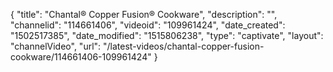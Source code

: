 {
    "title": "Chantal&reg; Copper Fusion&reg; Cookware",
    "description": "",
    "channelid": "114661406",
    "videoid": "109961424",
    "date_created": "1502517385",
    "date_modified": "1515806238",
    "type": "captivate",
    "layout": "channelVideo",
    "url": "\/latest-videos\/chantal-copper-fusion-cookware\/114661406-109961424"
}